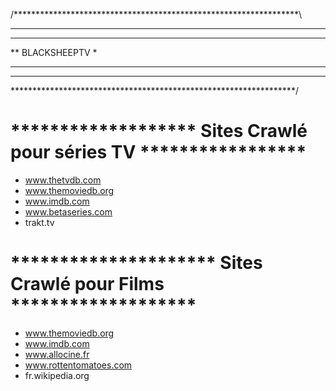 /*****************************************************************\
**                                                                *
**                                                                *
**                        BLACKSHEEPTV                            *
**                                                                *
**                                                                *
\*****************************************************************/

 ******************* Sites Crawlé pour séries TV *****************
 ================================================================

 - www.thetvdb.com
 - www.themoviedb.org
 - www.imdb.com
 - www.betaseries.com
 - trakt.tv

 ********************* Sites Crawlé pour Films *******************
 =================================================================

 - www.themoviedb.org
 - www.imdb.com
 - www.allocine.fr
 - www.rottentomatoes.com
 - fr.wikipedia.org